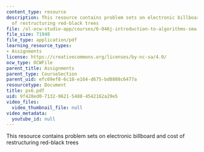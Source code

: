 ```yaml
---
content_type: resource
description: This resource contains problem sets on electronic billboard and cost
  of restructuring red-black trees
file: /ol-ocw-studio-app/courses/6-046j-introduction-to-algorithms-sma-5503-fall-2005/9f428ed07132962154884542162a29e5_ps6.pdf
file_size: 71948
file_type: application/pdf
learning_resource_types:
- Assignments
license: https://creativecommons.org/licenses/by-nc-sa/4.0/
ocw_type: OCWFile
parent_title: Assignments
parent_type: CourseSection
parent_uid: efc69ef8-6c18-e164-d675-bd8808c6477a
resourcetype: Document
title: ps6.pdf
uid: 9f428ed0-7132-9621-5488-4542162a29e5
video_files:
  video_thumbnail_file: null
video_metadata:
  youtube_id: null
---
```

This resource contains problem sets on electronic billboard and cost of restructuring red-black trees